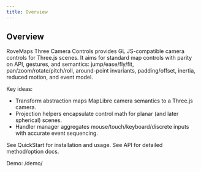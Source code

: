 ```yaml
---
title: Overview
---
```


## Overview

RoveMaps Three Camera Controls provides GL JS-compatible camera controls for Three.js scenes. It aims for standard map controls with parity on API, gestures, and semantics: jump/ease/fly/fit, pan/zoom/rotate/pitch/roll, around-point invariants, padding/offset, inertia, reduced motion, and event model.

Key ideas:
- Transform abstraction maps MapLibre camera semantics to a Three.js camera.
- Projection helpers encapsulate control math for planar (and later spherical) scenes.
- Handler manager aggregates mouse/touch/keyboard/discrete inputs with accurate event sequencing.

See QuickStart for installation and usage. See API for detailed method/option docs.

Demo: /demo/
